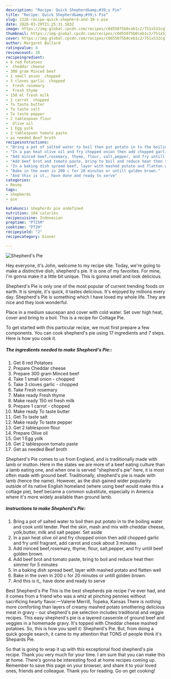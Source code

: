 ```yaml
---
description: "Recipe: Quick Shepherd&amp;#39;s Pie"
title: "Recipe: Quick Shepherd&amp;#39;s Pie"
slug: 2226-recipe-quick-shepherd-and-39-s-pie
date: 2020-03-20T21:25:31.583Z
image: https://img-global.cpcdn.com/recipes/c0d55075b0ceb1c2/751x532cq70/shepherds-pie-recipe-main-photo.jpg
thumbnail: https://img-global.cpcdn.com/recipes/c0d55075b0ceb1c2/751x532cq70/shepherds-pie-recipe-main-photo.jpg
cover: https://img-global.cpcdn.com/recipes/c0d55075b0ceb1c2/751x532cq70/shepherds-pie-recipe-main-photo.jpg
author: Margaret Ballard
ratingvalue: 4
reviewcount: 10
recipeingredient:
- 6 red Potatoes
-  Cheddar cheese
- 300 gram Minced beef
- 1 small onion  chopped
- 3 cloves garlic  chopped
-  Fresh rosemary
-  Fresh thyme
- 150 ml fresh milk
- 1 carrot  chopped
- To taste butter
- To taste salt
- To taste pepper
- 2 tablespoon flour
-  Olive oil
- 1 Egg yolk
- 2 tablespoon tomato paste
- as needed Beef broth
recipeinstructions:
- "Bring a pot of salted water to boil then put potato in to the boiling water and cook until tender. Peel the skin, mash and mix with cheddar cheese, yolk,butter, milk and salt pepper. Set aside"
- "In a pan heat olive oil and fry chopped onion then add chopped garlic and fry until fragrant, add carrot and cook about 3 minutes"
- "Add minced beef,rosemary, thyme, flour, salt,pepper, and fry untill beef golden brown."
- "Add beef brot and tomato paste, bring to boil and reduce heat then simmer for 5 minutes"
- "In a baking dish spread beef, layer with mashed potato and flatten well"
- "Bake in the oven in 200 c for 20 minutes or untill golden brown."
- "And this is it,, have done and ready to serve"
categories:
- Resep
tags:
- shepherds
- pie

katakunci: shepherds pie undefined
nutrition: 184 calories
recipecuisine: Indonesian
preptime: "PT25M"
cooktime: "PT2H"
recipeyield: "2"
recipecategory: Dinner

---
```



![Shepherd&#39;s Pie](https://img-global.cpcdn.com/recipes/c0d55075b0ceb1c2/751x532cq70/shepherds-pie-recipe-main-photo.jpg)

Hey everyone, it's John, welcome to my recipe site. Today, we're going to make a distinctive dish, shepherd&#39;s pie. It is one of my favorites. For mine, I'm gonna make it a little bit unique. This is gonna smell and look delicious.

Shepherd&#39;s Pie is only one of the most popular of current trending foods on earth. It is simple, it's quick, it tastes delicious. It's enjoyed by millions every day. Shepherd&#39;s Pie is something which I have loved my whole life. They are nice and they look wonderful.

Place in a medium saucepan and cover with cold water. Set over high heat, cover and bring to a boil. This is a recipe for Cottage Pie.


To get started with this particular recipe, we must first prepare a few components. You can cook shepherd&#39;s pie using 17 ingredients and 7 steps. Here is how you cook it.

##### The ingredients needed to make Shepherd&#39;s Pie::

1. Get 6 red Potatoes
1. Prepare  Cheddar cheese
1. Prepare 300 gram Minced beef
1. Take 1 small onion - chopped
1. Take 3 cloves garlic - chopped
1. Take  Fresh rosemary
1. Make ready  Fresh thyme
1. Make ready 150 ml fresh milk
1. Prepare 1 carrot - chopped
1. Make ready To taste butter
1. Get To taste salt
1. Make ready To taste pepper
1. Get 2 tablespoon flour
1. Prepare  Olive oil
1. Get 1 Egg yolk
1. Get 2 tablespoon tomato paste
1. Get as needed Beef broth


Shepherd&#39;s Pie comes to us from England, and is traditionally made with lamb or mutton. Here in the states we are more of a beef eating culture than a lamb eating one, and when one is served &#34;shepherd&#39;s pie&#34; here, it is most often made with ground beef. Traditionally, shepherd&#39;s pie is made with lamb (hence the name). However, as the dish gained wider popularity outside of its native English homeland (where using beef would make this a cottage pie), beef became a common substitute, especially in America where it&#39;s more widely available than ground lamb. 

##### Instructions to make Shepherd&#39;s Pie:

1. Bring a pot of salted water to boil then put potato in to the boiling water and cook until tender. Peel the skin, mash and mix with cheddar cheese, yolk,butter, milk and salt pepper. Set aside
1. In a pan heat olive oil and fry chopped onion then add chopped garlic and fry until fragrant, add carrot and cook about 3 minutes
1. Add minced beef,rosemary, thyme, flour, salt,pepper, and fry untill beef golden brown.
1. Add beef brot and tomato paste, bring to boil and reduce heat then simmer for 5 minutes
1. In a baking dish spread beef, layer with mashed potato and flatten well
1. Bake in the oven in 200 c for 20 minutes or untill golden brown.
1. And this is it,, have done and ready to serve


Best Shepherd&#39;s Pie This is the best shepherds pie recipe I&#39;ve ever had, and it comes from a friend who was a whiz at pinching pennies without sacrificing hearty flavor.—Valerie Merrill, Topeka, Kansas There is nothing more comforting than layers of creamy mashed potato smothering delicious meat in gravy - our shepherd&#39;s pie selection includes traditional and veggie recipes. This easy shepherd&#39;s pie is a layered casserole of ground beef and veggies in a homemade gravy. It&#39;s topped with Cheddar cheese mashed potatoes. So, this is how you spell it: Shepherd&#39;s Pie. But, from doing a quick google search, it came to my attention that TONS of people think it&#39;s Shepards Pie. 

So that is going to wrap it up with this exceptional food shepherd&#39;s pie recipe. Thank you very much for your time. I am sure that you can make this at home. There's gonna be interesting food at home recipes coming up. Remember to save this page on your browser, and share it to your loved ones, friends and colleague. Thank you for reading. Go on get cooking!
